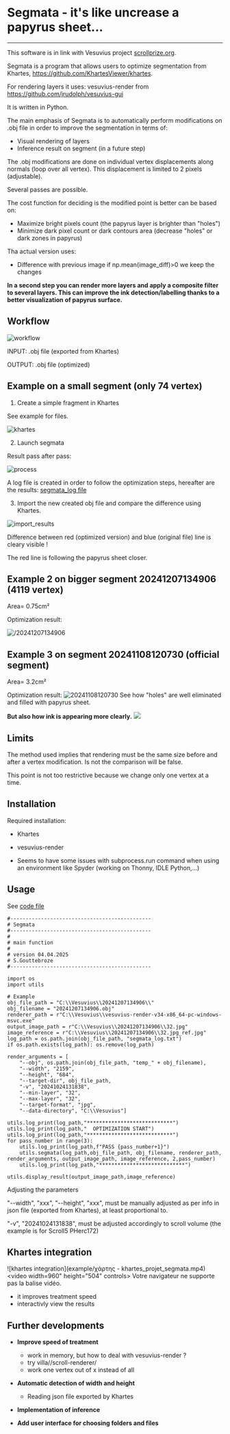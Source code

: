 # Segmata - it's like uncrease a papyrus sheet...
------------------------
This software is in link with Vesuvius project [scrollprize.org](https://scrollprize.org/).

Segmata is a program that allows users to optimize segmentation from Khartes, https://github.com/KhartesViewer/khartes.

For rendering layers it uses: vesuvius-render from https://github.com/jrudolph/vesuvius-gui

It is written in Python.


The main emphasis of Segmata is to automatically perform modifications on .obj file in order to improve the segmentation in terms of:
- Visual rendering of layers
- Inference result on segment (in a future step)

The .obj modifications are done on individual vertex displacements along normals (loop over all vertex). This displacement is limited to 2 pixels (adjustable).

Several passes are possible.

The cost function for deciding is the modified point is better can be based on:
- Maximize bright pixels count (the papyrus layer is brighter than "holes")
- Minimize dark pixel count or dark contours area (decrease "holes" or dark zones in papyrus)

Tha actual version uses:
- Difference with previous image if np.mean(image_diff)>0 we keep the changes

**In a second step you can render more layers and apply a composite filter to several layers.
This can improve the ink detection/labelling thanks to a better visualization of papyrus surface.**


## Workflow

![workflow](images/segmata_workflow.jpg)

INPUT: .obj file (exported from Khartes)

OUTPUT: .obj file (optimized)


## Example on a small segment (only 74 vertex)
1. Create a simple fragment in Khartes

See example for files.

![khartes](example/khartes_view.jpg)

2. Launch segmata

Result pass after pass:

![process](example/segment_test_improvment.gif)

A log file is created in order to follow the optimization steps, hereafter are the results:
[segmata_log file](example/segmata_log.txt)

3. Import the new created obj file and compare the difference using Khartes.

![import_results](example/import_result_khartes.jpg)

Difference between red (optimized version) and blue (original file) line is cleary visible !

The red line is following the papyrus sheet closer. 


## Example 2 on bigger segment 20241207134906 (4119 vertex)
Area= 0.75cm²

Optimization result:

![/20241207134906](example/20241207134906_comparaison.png)

## Example 3 on segment 20241108120730 (official segment)
Area= 3.2cm²

Optimization result:
![20241108120730](example/20241108120730_comparaison.png)
See how "holes" are well eliminated and filled with papyrus sheet.

**But also how ink is appearing more clearly.**
![](example/20241108120730_ink.jpg)

## Limits

The method used implies that rendering must be the same size before and after a vertex modification.
Is not the comparison will be false.

This point is not too restrictive because we change only one vertex at a time.


## Installation

Required installation:
- Khartes
- vesuvius-render

- Seems to have some issues with subprocess.run command when using an environment like Spyder (working on Thonny, IDLE Python,...)

## Usage
See [code file](code/optimization_20241207134906.py)
```
#----------------------------------------------
# Segmata
#----------------------------------------------
#
# main function
#
# version 04.04.2025
# S.Gouttebroze
#----------------------------------------------

import os
import utils

# Example
obj_file_path = "C:\\Vesuvius\\20241207134906\\"
obj_filename = "20241207134906.obj"
renderer_path = r"C:\\Vesuvius\\vesuvius-render-v34-x86_64-pc-windows-msvc.exe"
output_image_path = r"C:\\Vesuvius\\20241207134906\\32.jpg"
image_reference = r"C:\\Vesuvius\\20241207134906\\32.jpg_ref.jpg"
log_path = os.path.join(obj_file_path, "segmata_log.txt")
if os.path.exists(log_path): os.remove(log_path)

render_arguments = [
    "--obj", os.path.join(obj_file_path, "temp_" + obj_filename),
    "--width", "2159",
    "--height", "684",
    "--target-dir", obj_file_path,
    "-v", "20241024131838",
    "--min-layer", "32",
    "--max-layer", "32",
    "--target-format", "jpg",
    "--data-directory", "C:\\Vesuvius"]

utils.log_print(log_path,"****************************")
utils.log_print(log_path,"  OPTIMIZATION START")
utils.log_print(log_path,"****************************")
for pass_number in range(3):
    utils.log_print(log_path,f"PASS {pass_number+1}")
    utils.segmata(log_path,obj_file_path, obj_filename, renderer_path, render_arguments, output_image_path, image_reference, 2,pass_number)
    utils.log_print(log_path,"****************************")

utils.display_result(output_image_path,image_reference)
```

Adjusting the parameters

"--width", "xxx", "--height", "xxx", must be manually adjusted as per info in json file (exported from Khartes), at least proportional to.

"-v", "20241024131838", must be adjusted accordingly to scroll volume (the example is for Scroll5 PHerc172)

 ## Khartes integration 

 ![khartes integration](example/χάρτης - khartes_projet_segmata.mp4)
 <video width=960" height="504" controls>
  <source src="example/χάρτης - khartes_projet_segmata.mp4" type="video/mp4">
  Votre navigateur ne supporte pas la balise vidéo.
</video>


  - it improves treatment speed
  - interactivly view the results




## Further developments


  
- **Improve speed of treatment**
  - work in memory, but how to deal with vesuvius-render ?
  - try villa//scroll-renderer/
  - work one vertex out of x instead of all
- **Automatic detection of width and height**
  - Reading json file exported by Khartes

- **Implementation of inference**
- **Add user interface for choosing folders and files**
